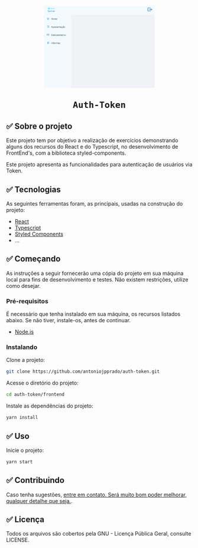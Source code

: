 #

<h1
    align="center">
    <img src="screenshot.png"
         title="Screenshot"
         width="300"
         style="vertical-align:middle"
    >

    Auth-Token

</h1>

## ✅ Sobre o projeto

Este projeto tem por objetivo a realização de exercícios demonstrando alguns dos recursos do React e do Typescript, no desenvolvimento de FrontEnd's, com a biblioteca styled-components.


Este projeto apresenta as funcionalidades para autenticação de usuários via Token.

## ✅ Tecnologias

As seguintes ferramentas foram, as principais, usadas na construção do projeto:

- [React](https://reactjs.org/)
- [Typescript](https://www.typescriptlang.org/)
- [Styled Components](https://styled-components.com/)
- ...

## ✅ Começando

As instruções a seguir fornecerão uma cópia do projeto em sua máquina local para fins de desenvolvimento e testes. Não existem restrições, utilize como desejar.

### Pré-requisitos

É necessário que tenha instalado em sua máquina, os recursos listados abaixo. Se não tiver, instale-os, antes de continuar.

- [Node.js](https://nodejs.org/)

### Instalando

Clone a projeto:

```bash
git clone https://github.com/antoniojpprado/auth-token.git
```

Acesse o diretório do projeto:

```bash
cd auth-token/frontend
```

Instale as dependências do projeto:

```bash
yarn install
```

## ✅ Uso

Inicie o projeto:

```bash
yarn start
```

## ✅ Contribuindo

Caso tenha sugestões, <a href="mailto:antoniojpprado@gmail.com">entre em contato. Será muito bom poder melhorar, qualquer detalhe que seja.</a>.

## ✅ Licença

Todos os arquivos são cobertos pela GNU - Licença Pública Geral, consulte LICENSE.